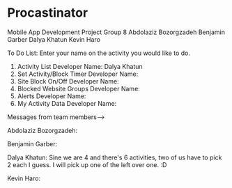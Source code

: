 # Procastinator
Mobile App Development Project
Group 8 
Abdolaziz Bozorgzadeh 
Benjamin Garber
Dalya Khatun 
Kevin Haro

To Do List: Enter your name on the activity you would like to do. 

1. Activity List                 Developer Name: Dalya Khatun 
2. Set Activity/Block Timer      Developer Name: 
3. Site Block On/Off             Developer Name: 
4. Blocked Website Groups        Developer Name: 
5. Alerts                        Developer Name: 
6. My Activity Data              Developer Name: 


Messages from team members--> 

Abdolaziz Bozorgzadeh: 


Benjamin Garber: 


Dalya Khatun: Sine we are 4 and there's 6 activities, two of us have to pick 2 each I guess. I will pick up one of the left over one.    :D 

Kevin Haro:
